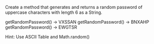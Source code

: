 Create a method that generates and returns a random password of uppercase characters with length 6 as a String.

getRandomPassword() -> VXSSAN
getRandomPassword() -> BNXAHP
getRandomPassword() -> EWGTSR


Hint: Use ASCII Table and Math.random()